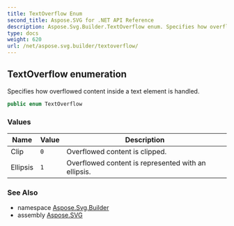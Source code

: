 ```yaml
---
title: TextOverflow Enum
second_title: Aspose.SVG for .NET API Reference
description: Aspose.Svg.Builder.TextOverflow enum. Specifies how overflowed content inside a text element is handled
type: docs
weight: 620
url: /net/aspose.svg.builder/textoverflow/
---
```

## TextOverflow enumeration

Specifies how overflowed content inside a text element is handled.

```csharp
public enum TextOverflow
```

### Values

| Name | Value | Description |
| --- | --- | --- |
| Clip | `0` | Overflowed content is clipped. |
| Ellipsis | `1` | Overflowed content is represented with an ellipsis. |

### See Also

* namespace [Aspose.Svg.Builder](../../aspose.svg.builder/)
* assembly [Aspose.SVG](../../)
